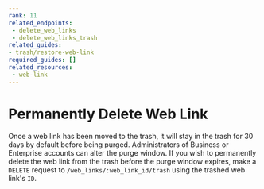 ```yaml
---
rank: 11
related_endpoints:
 - delete_web_links
 - delete_web_links_trash
related_guides:
- trash/restore-web-link
required_guides: []
related_resources:
 - web-link
---
```


# Permanently Delete Web Link

Once a web link has been moved to the trash, it will stay in the trash for 30
days by default before being purged. Administrators of Business or
Enterprise accounts can alter the purge window. If you wish to permanently
delete the web link from the trash before the purge window expires, make a
`DELETE` request to `/web_links/:web_link_id/trash` using the trashed web
link's `ID`.

<Samples id='delete_web_links_id_trash' />
